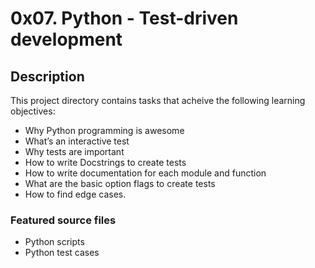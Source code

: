 # 0x07. Python - Test-driven development
## Description
This project directory contains tasks that acheive the following learning objectives:

* Why Python programming is awesome
* What’s an interactive test
* Why tests are important
* How to write Docstrings to create tests
* How to write documentation for each module and function
* What are the basic option flags to create tests
* How to find edge cases.

### Featured source files
* Python scripts
* Python test cases
